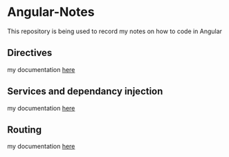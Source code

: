 # Angular-Notes
This repository is being used to record my notes on how to code in Angular

## Directives
my documentation [here](Directives/Directive.md)

## Services and dependancy injection
my documentation [here](services-and-dependency-Injection/services-and-dependency-injection.md)

## Routing
my documentation [here](routing/routing.md)
